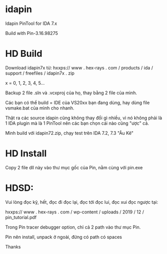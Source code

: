 # idapin
Idapin PinTool for IDA 7.x

Build with Pin-3.16.98275

# HD Build

Download idapin7x từ: hxxps:// www . hex-rays . com / products / ida / support / freefiles / idapin7x . zip

x = 0, 1, 2, 3, 4, 5...

Backup 2 file .sln và .vcxproj của họ, thay bằng 2 file của mình.

Các bạn có thể build = IDE của VS20xx bạn đang dùng, hay dùng file vsmake.bat của mình cho nhanh.

Thật ra các source idapin cũng không thay đổi gì nhiều, vì nó không phải là 1 IDA plugin mà là 1 PinTool nên các bạn chọn cái nào cũng "ược" cả.

Mình build với idapin72.zip, chạy test trên IDA 7.2, 7.3 "Âu Kê"

# HD Install

Copy 2 file dll này vào thư mục gốc của Pin, nằm cùng với pin.exe

# HDSD:

Vui lòng đọc kỹ, hết, đọc đi đọc lại, đọc tới đọc lui, đọc xui đọc ngược tại:

hxxps:// www . hex-rays . com / wp-content / uploads / 2019 / 12 / pin_tutorial.pdf

Trong Pin tracer debugger option, chỉ cả 2 path vào thư mục Pin.

Pin nên install, unpack ở ngoài, đừng có path có spaces

Thanks
